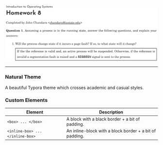 
![Preview](README.preview.png)

---

### Natural Theme

A beautiful Typora theme which crosses academic and casual styles.



### Custom Elements

| Element                          | Description                                             |
| -------------------------------- | ------------------------------------------------------- |
| `<box> ... </box>`               | A block with a black border + a bit of padding.         |
| `<inline-box> ... </inline-box>` | An inline-block with a block border + a bit of padding. |
